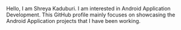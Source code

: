 Hello, I am Shreya Kaduburi. I am interested in Android Application Development.
This GitHub profile mainly focuses on showcasing the Android Application projects that I have been working.
